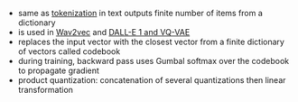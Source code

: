 - same as [tokenization](/ml/Tokenization-in-Machine-Learning-Explained) in text outputs finite number of items from a dictionary
- is used in [Wav2vec](/ml/Wav2vec2-Semi-and-Unsupervised-Speech-Recognition#quantization) and [DALL-E 1 and VQ-VAE](/ml/openai-dall-e-2-and-dall-e-1) 
- replaces the input vector with the closest vector from a finite dictionary of vectors called codebook
- during training, backward pass uses Gumbal softmax over the codebook to propagate gradient
- product quantization: concatenation of several quantizations then linear transformation
